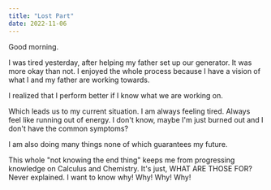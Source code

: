 ```yaml
---
title: "Lost Part"
date: 2022-11-06
---
```


Good morning.

I was tired yesterday, after helping my father set up our generator. It was more okay than not. I enjoyed the whole process because I have a vision of what I and my father are working towards. 

I realized that I perform better if I know what we are working on.

Which leads us to my current situation. I am always feeling tired. Always feel like running out of  energy. I don't know, maybe I'm just burned out and I don't have the common symptoms?

I am also doing many things none of which guarantees my future. 

This whole "not knowing the end thing" keeps me from progressing knowledge on Calculus and Chemistry. It's just, WHAT ARE THOSE FOR? Never explained. I want to know why! Why! Why! Why!
